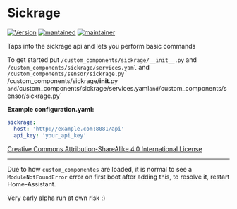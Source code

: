 # Sickrage
  
[![Version](https://img.shields.io/badge/version-0.0.3-green.svg?style=for-the-badge)](#) [![mantained](https://img.shields.io/maintenance/yes/2018.svg?style=for-the-badge)](#) [![maintainer](https://img.shields.io/badge/maintainer-swetoast-blue.svg?style=for-the-badge)](#)  

Taps into the sickrage api and lets you perform basic commands

To get started put `/custom_components/sickrage/__init__.py` and `/custom_components/sickrage/services.yaml`
and `/custom_components/sensor/sickrage.py´
`<config directory>/custom_components/sickrage/__init__.py`  and `<config directory>/custom_components/sickrage/services.yaml` and `<config directory>/custom_components/sensor/sickrage.py`

**Example configuration.yaml:**

```yaml
sickrage:
  host: 'http://example.com:8081/api'
  api_key: 'your_api_key'
```
 
[Creative Commons Attribution-ShareAlike 4.0 International License](https://creativecommons.org/licenses/by-sa/4.0/)  
***
Due to how `custom_componentes` are loaded, it is normal to see a `ModuleNotFoundError` error on first boot after adding this, to resolve it, restart Home-Assistant.

Very early alpha run at own risk :) 
